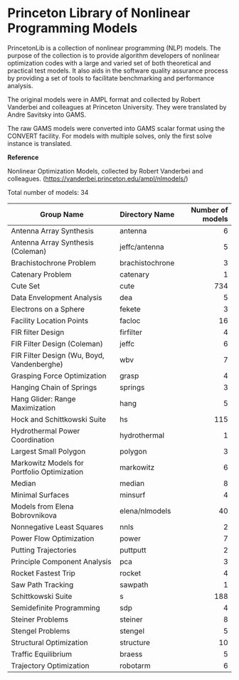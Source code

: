 # Princeton Library of Nonlinear Programming Models

PrincetonLib is a collection of nonlinear programming (NLP) models. The purpose of the collection is to provide algorithm developers of nonlinear optimization codes with a large and varied set of both theoretical and practical test models. 
It also aids in the software quality assurance process by providing a set of tools to facilitate benchmarking and performance analysis.

The original models were in AMPL format and collected by Robert Vanderbei and colleagues at Princeton University. They were translated by Andre Savitsky into GAMS.

The raw GAMS models were converted into GAMS scalar format using the CONVERT facility. For models with multiple solves, only the first solve instance is translated.

**Reference** 

Nonlinear Optimization Models, collected by Robert Vanderbei and colleagues. (https://vanderbei.princeton.edu/ampl/nlmodels/)


Total number of models:   34

|Group Name                                 |Directory Name |Number of models|
|-------------------------------------------|---------------|---------------:|
|Antenna Array Synthesis					|antenna		|6	             |
|Antenna Array Synthesis (Coleman)			|jeffc/antenna	|5	             |
|Brachistochrone Problem					|brachistochrone|3	             |
|Catenary Problem							|catenary		|1	             |
|Cute Set									|cute			|734	         |
|Data Envelopment Analysis					|dea			|5	             |
|Electrons on a Sphere						|fekete			|3	             |
|Facility Location Points 					|facloc			|16	             |
|FIR filter Design							|firfilter		|4	             |
|FIR Filter Design (Coleman)				|jeffc			|6	             |
|FIR Filter Design (Wu, Boyd, Vandenberghe)	|wbv			|7	             |
|Grasping Force Optimization				|grasp			|4	             |
|Hanging Chain of Springs					|springs		|3	             |
|Hang Glider: Range Maximization			|hang			|5	             |
|Hock and Schittkowski Suite				|hs				|115	         |
|Hydrothermal Power Coordination			|hydrothermal	|1	             |
|Largest Small Polygon  					|polygon		|3	             |
|Markowitz Models for Portfolio Optimization|markowitz		|6	             |
|Median										|median			|8	             |
|Minimal Surfaces							|minsurf		|4	             |
|Models from Elena Bobrovnikova				|elena/nlmodels	|40	             |
|Nonnegative Least Squares					|nnls			|2	             |
|Power Flow Optimization					|power			|7	             |
|Putting Trajectories						|puttputt		|2	             |
|Principle Component Analysis				|pca			|3	             |
|Rocket Fastest Trip						|rocket			|4	             |
|Saw Path Tracking							|sawpath		|1	             |
|Schittkowski Suite							|s				|188	         |
|Semidefinite Programming					|sdp			|4	             |
|Steiner Problems							|steiner		|8	             |
|Stengel Problems							|stengel		|5	             |
|Structural Optimization					|structure		|10	             |
|Traffic Equilibrium						|braess			|5	             |
|Trajectory Optimization					|robotarm		|6	             |

